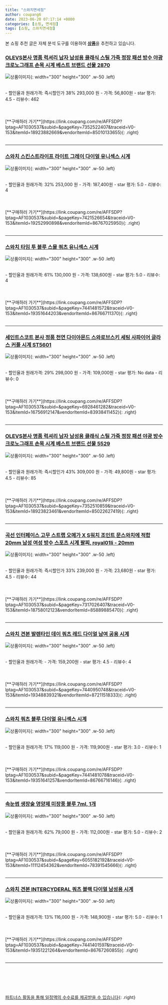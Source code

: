 ```yaml
---
title: "스와치면세점"
author: coupang6
date: 2023-06-20 07:17:14 +0800
categories: [쇼핑, 면세점]
tags: [쇼핑, 스와치면세점]
---
```


본 쇼핑 추천 글은 자체 분석 도구를 이용하여 [**상품**](https://link.coupang.com/a/bao1ui)을 추천하고 있습니다.

### [OLEVS본사 명품 럭셔리 남자 남성용 클래식 스틸 가죽 정장 패션 방수 야광 크로노그래프 손목 시계 베스트 브랜드 선물 2870](https://link.coupang.com/re/AFFSDP?lptag=AF1030537&subid=&pageKey=7352522407&traceid=V0-153&itemId=18923882669&vendorItemId=85010133655)

![상품이미지](https://thumbnail6.coupangcdn.com/thumbnails/remote/230x230ex/image/vendor_inventory/3cb2/072c6c2d585e3150a79a3025ed674e33895062620284a3a9171f2122cd7a.jpg){: width="300" height="300" .w-50 .left}


<br>
- 할인율과 원래가격: 즉시할인가 38%  293,000   원
- 가격: 56,800원
- star 평가: 4.5
- 리뷰수: 462
<br>
<br>
<br>
<br>
[**구매하러 가기**](https://link.coupang.com/re/AFFSDP?lptag=AF1030537&subid=&pageKey=7352522407&traceid=V0-153&itemId=18923882669&vendorItemId=85010133655){: .right}
<br>
<br>

---

### [스와치 스킨스트라이프 라이트 그레이 다이얼 유니섹스 시계](https://link.coupang.com/re/AFFSDP?lptag=AF1030537&subid=&pageKey=7421526654&traceid=V0-153&itemId=19252990898&vendorItemId=86767025950)

![상품이미지](https://thumbnail9.coupangcdn.com/thumbnails/remote/230x230ex/image/vendor_inventory/3bc0/7ca3f7a19bbb9de7523f862aa3d9d9621554d43334d9b73ef63a9e76ff46.jpg){: width="300" height="300" .w-50 .left}


<br>
- 할인율과 원래가격: 32%  253,000   원
- 가격: 187,400원
- star 평가: 5.0
- 리뷰수: 4
<br>
<br>
<br>
<br>
[**구매하러 가기**](https://link.coupang.com/re/AFFSDP?lptag=AF1030537&subid=&pageKey=7421526654&traceid=V0-153&itemId=19252990898&vendorItemId=86767025950){: .right}
<br>
<br>

---

### [스와치 타임 투 블루 스몰 쿼츠 유니섹스 시계](https://link.coupang.com/re/AFFSDP?lptag=AF1030537&subid=&pageKey=7441481572&traceid=V0-153&itemId=19351644203&vendorItemId=86766711370)

![상품이미지](https://thumbnail7.coupangcdn.com/thumbnails/remote/230x230ex/image/vendor_inventory/3321/203b595c41722d36ee0afaba9a9f3cc052b97cf4e9e862707eb632210864.jpg){: width="300" height="300" .w-50 .left}


<br>
- 할인율과 원래가격: 61%  130,000   원
- 가격: 138,600원
- star 평가: 5.0
- 리뷰수: 4
<br>
<br>
<br>
<br>
[**구매하러 가기**](https://link.coupang.com/re/AFFSDP?lptag=AF1030537&subid=&pageKey=7441481572&traceid=V0-153&itemId=19351644203&vendorItemId=86766711370){: .right}
<br>
<br>

---

### [세인트스코트 본사 정품 천연 다이아몬드 스와로브스키 세팅 사파이어 글라스 커플 시계 ST5601](https://link.coupang.com/re/AFFSDP?lptag=AF1030537&subid=&pageKey=6928461282&traceid=V0-153&itemId=16756912147&vendorItemId=83938411452)

![상품이미지](https://thumbnail9.coupangcdn.com/thumbnails/remote/230x230ex/image/vendor_inventory/bcc1/d41f16acebefac49552eac0b3e1dc6efe9b61f1b72d21e2edd3329b87f50.jpg){: width="300" height="300" .w-50 .left}


<br>
- 할인율과 원래가격: 29%  298,000   원
- 가격: 109,000원
- star 평가: No data
- 리뷰수: 0
<br>
<br>
<br>
<br>
[**구매하러 가기**](https://link.coupang.com/re/AFFSDP?lptag=AF1030537&subid=&pageKey=6928461282&traceid=V0-153&itemId=16756912147&vendorItemId=83938411452){: .right}
<br>
<br>

---

### [OLEVS본사 명품 럭셔리 남자 남성용 클래식 스틸 가죽 정장 패션 야광 방수 크로노그래프 손목 시계 베스트 브랜드 선물 5529](https://link.coupang.com/re/AFFSDP?lptag=AF1030537&subid=&pageKey=7352510859&traceid=V0-153&itemId=18923823461&vendorItemId=85022627419)

![상품이미지](https://thumbnail7.coupangcdn.com/thumbnails/remote/230x230ex/image/vendor_inventory/d4bd/642da38a84bd6364954967b544b98bf43a8b70734469e1b6eb1700c12d61.jpg){: width="300" height="300" .w-50 .left}


<br>
- 할인율과 원래가격: 즉시할인가 43%  309,000   원
- 가격: 49,800원
- star 평가: 4.5
- 리뷰수: 85
<br>
<br>
<br>
<br>
[**구매하러 가기**](https://link.coupang.com/re/AFFSDP?lptag=AF1030537&subid=&pageKey=7352510859&traceid=V0-153&itemId=18923823461&vendorItemId=85022627419){: .right}
<br>
<br>

---

### [곡선 인터페이스 고무 스트랩 오메가 X S워치 조인트 문스와치에 적합 20mm 남성 여성 방수 스포츠 시계 팔찌, royal01li - 20mm](https://link.coupang.com/re/AFFSDP?lptag=AF1030537&subid=&pageKey=7317026407&traceid=V0-153&itemId=18758012123&vendorItemId=85889885470)

![상품이미지](https://thumbnail7.coupangcdn.com/thumbnails/remote/230x230ex/image/vendor_inventory/4384/ba5eae9c90337b7594733190028a35eabe0a0f602ed85bda62fcba7cf7bf.jpg){: width="300" height="300" .w-50 .left}


<br>
- 할인율과 원래가격: 즉시할인가 33%  239,000   원
- 가격: 23,680원
- star 평가: 4.5
- 리뷰수: 44
<br>
<br>
<br>
<br>
[**구매하러 가기**](https://link.coupang.com/re/AFFSDP?lptag=AF1030537&subid=&pageKey=7317026407&traceid=V0-153&itemId=18758012123&vendorItemId=85889885470){: .right}
<br>
<br>

---

### [스와치 견본 발렌타인 데이 쿼츠 레드 다이얼 남여 공용 시계](https://link.coupang.com/re/AFFSDP?lptag=AF1030537&subid=&pageKey=7440950748&traceid=V0-153&itemId=19348839321&vendorItemId=87211518333)

![상품이미지](https://thumbnail8.coupangcdn.com/thumbnails/remote/230x230ex/image/vendor_inventory/a033/b82d1a45520c8af293d8479e1229b60da27d40b49f97f8c368afd618466e.jpg){: width="300" height="300" .w-50 .left}


<br>
- 할인율과 원래가격: 
- 가격: 159,200원
- star 평가: 4.5
- 리뷰수: 4
<br>
<br>
<br>
<br>
[**구매하러 가기**](https://link.coupang.com/re/AFFSDP?lptag=AF1030537&subid=&pageKey=7440950748&traceid=V0-153&itemId=19348839321&vendorItemId=87211518333){: .right}
<br>
<br>

---

### [스와치 쿼츠 블루 다이얼 유니섹스 시계](https://link.coupang.com/re/AFFSDP?lptag=AF1030537&subid=&pageKey=7441481078&traceid=V0-153&itemId=19351641257&vendorItemId=86766716146)

![상품이미지](https://thumbnail6.coupangcdn.com/thumbnails/remote/230x230ex/image/vendor_inventory/6f74/4614e00a6386f1c1e56f0393cb8457b3f46ca2abf7216a232a166cde7b2a.jpg){: width="300" height="300" .w-50 .left}


<br>
- 할인율과 원래가격: 17%  119,000   원
- 가격: 119,900원
- star 평가: 3.0
- 리뷰수: 1
<br>
<br>
<br>
<br>
[**구매하러 가기**](https://link.coupang.com/re/AFFSDP?lptag=AF1030537&subid=&pageKey=7441481078&traceid=V0-153&itemId=19351641257&vendorItemId=86766716146){: .right}
<br>
<br>

---

### [속눈썹 생장술 영양제 미장풍 블루 7ml, 1개](https://link.coupang.com/re/AFFSDP?lptag=AF1030537&subid=&pageKey=6055182192&traceid=V0-153&itemId=11112454362&vendorItemId=78391545666)

![상품이미지](https://thumbnail10.coupangcdn.com/thumbnails/remote/230x230ex/image/vendor_inventory/9314/436153bad5883fb7bf47a39a9a311c82ab63c18084c7a77efdc60af5f804.jpeg){: width="300" height="300" .w-50 .left}


<br>
- 할인율과 원래가격: 62%  79,000   원
- 가격: 112,000원
- star 평가: 5.0
- 리뷰수: 2
<br>
<br>
<br>
<br>
[**구매하러 가기**](https://link.coupang.com/re/AFFSDP?lptag=AF1030537&subid=&pageKey=6055182192&traceid=V0-153&itemId=11112454362&vendorItemId=78391545666){: .right}
<br>
<br>

---

### [스와치 견본 INTERCYDERAL 쿼츠 블랙 다이얼 남성용 시계](https://link.coupang.com/re/AFFSDP?lptag=AF1030537&subid=&pageKey=7441401597&traceid=V0-153&itemId=19351221264&vendorItemId=86767260855)

![상품이미지](https://thumbnail9.coupangcdn.com/thumbnails/remote/230x230ex/image/vendor_inventory/587b/c72f709df1452aa5cca6b9251b6ab8eded25c2a9936a53cda11c36822d5c.jpg){: width="300" height="300" .w-50 .left}


<br>
- 할인율과 원래가격: 13%  116,000   원
- 가격: 148,900원
- star 평가: 5.0
- 리뷰수: 1
<br>
<br>
<br>
<br>
[**구매하러 가기**](https://link.coupang.com/re/AFFSDP?lptag=AF1030537&subid=&pageKey=7441401597&traceid=V0-153&itemId=19351221264&vendorItemId=86767260855){: .right}
<br>
<br>

---
<br><br><br><br><br> [파트너스 활동을 통해 일정액의 수수료를 제공받을 수 있습니다](https://link.coupang.com/a/bao1ui){: .right}
